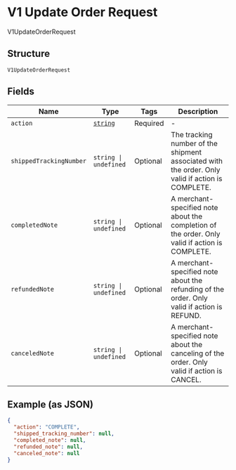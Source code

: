 
# V1 Update Order Request

V1UpdateOrderRequest

## Structure

`V1UpdateOrderRequest`

## Fields

| Name | Type | Tags | Description |
|  --- | --- | --- | --- |
| `action` | [`string`](../../doc/models/v1-update-order-request-action.md) | Required | - |
| `shippedTrackingNumber` | `string \| undefined` | Optional | The tracking number of the shipment associated with the order. Only valid if action is COMPLETE. |
| `completedNote` | `string \| undefined` | Optional | A merchant-specified note about the completion of the order. Only valid if action is COMPLETE. |
| `refundedNote` | `string \| undefined` | Optional | A merchant-specified note about the refunding of the order. Only valid if action is REFUND. |
| `canceledNote` | `string \| undefined` | Optional | A merchant-specified note about the canceling of the order. Only valid if action is CANCEL. |

## Example (as JSON)

```json
{
  "action": "COMPLETE",
  "shipped_tracking_number": null,
  "completed_note": null,
  "refunded_note": null,
  "canceled_note": null
}
```

